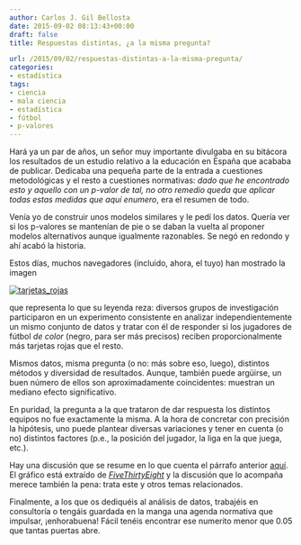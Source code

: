 ```yaml
---
author: Carlos J. Gil Bellosta
date: 2015-09-02 08:13:43+00:00
draft: false
title: Respuestas distintas, ¿a la misma pregunta?

url: /2015/09/02/respuestas-distintas-a-la-misma-pregunta/
categories:
- estadística
tags:
- ciencia
- mala ciencia
- estadística
- fútbol
- p-valores
---
```


Hará ya un par de años, un señor muy importante divulgaba en su bitácora los resultados de un estudio relativo a la educación en España que acababa de publicar. Dedicaba una pequeña parte de la entrada a cuestiones metodológicas y el resto a cuestiones normativas: _dado que he encontrado esto y aquello con un p-valor de tal, no otro remedio queda que aplicar todas estas medidas que aquí enumero_, era el resumen de todo.

Venía yo de construir unos modelos similares y le pedí los datos. Quería ver si los p-valores se mantenían de pie o se daban la vuelta al proponer modelos alternativos aunque igualmente razonables. Se negó en redondo y ahí acabó la historia.

Estos días, muchos navegadores (incluido, ahora, el tuyo) han mostrado la imagen

[![tarjetas_rojas](/wp-uploads/2015/09/tarjetas_rojas.png#center)
](/wp-uploads/2015/09/tarjetas_rojas.png#center)

que representa lo que su leyenda reza: diversos grupos de investigación participaron en un experimento consistente en analizar independientemente un mismo conjunto de datos y tratar con él de responder si los jugadores de fútbol _de color_ (negro, para ser más precisos) reciben proporcionalmente más tarjetas rojas que el resto.

Mismos datos, misma pregunta (o no: más sobre eso, luego), distintos métodos y diversidad de resultados. Aunque, también puede argüirse, un buen número de ellos son aproximadamente coincidentes: muestran un mediano efecto significativo.

En puridad, la pregunta a la que trataron de dar respuesta los distintos equipos no fue exactamente la misma. A la hora de concretar con precisión la hipótesis, uno puede plantear diversas variaciones y tener en cuenta (o no) distintos factores (p.e., la posición del jugador, la liga en la que juega, etc.).

Hay una discusión que se resume en lo que cuenta el párrafo anterior [aquí](https://simplystatistics.org/posts/2015-08-20-if-you-ask-different-quetions-you-get-different-asnwers-one-more-way-science-isnt-broken-it-is-just-really-hard/). El gráfico está extraído de [_FiveThirtyEight_](http://fivethirtyeight.com/features/science-isnt-broken/) y la discusión que lo acompaña merece también la pena: trata este y otros temas relacionados.

Finalmente, a los que os dediquéis al análisis de datos, trabajéis en consultoría o tengáis guardada en la manga una agenda normativa que impulsar, ¡enhorabuena! Fácil tenéis encontrar ese numerito menor que 0.05 que tantas puertas abre.



